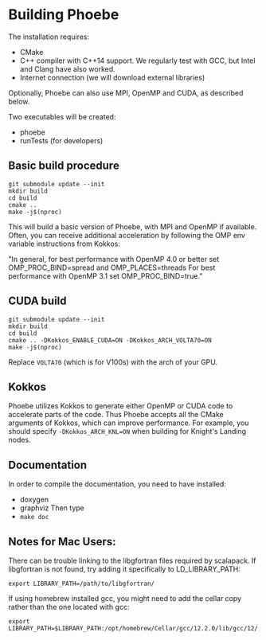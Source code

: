 # Building Phoebe
The installation requires:
* CMake
* C++ compiler with C++14 support. We regularly test with GCC, but Intel and Clang have also worked.
* Internet connection (we will download external libraries)

Optionally, Phoebe can also use MPI, OpenMP and CUDA, as described below.

Two executables will be created:
* phoebe
* runTests (for developers)

## Basic build procedure
```
git submodule update --init
mkdir build
cd build
cmake ..
make -j$(nproc)
```

This will build a basic version of Phoebe, with MPI and OpenMP if available.
Often, you can receive additional acceleration by following the OMP env variable
instructions from Kokkos:

  "In general, for best performance with OpenMP 4.0 or better set OMP_PROC_BIND=spread and OMP_PLACES=threads
  For best performance with OpenMP 3.1 set OMP_PROC_BIND=true."

## CUDA build
```
git submodule update --init
mkdir build
cd build
cmake .. -DKokkos_ENABLE_CUDA=ON -DKokkos_ARCH_VOLTA70=ON
make -j$(nproc)
```
Replace `VOLTA70` (which is for V100s) with the arch of your GPU.

## Kokkos
Phoebe utilizes Kokkos to generate either OpenMP or CUDA code to accelerate parts of the code.
Thus Phoebe accepts all the CMake arguments of Kokkos, which can improve performance.
For example, you should specify `-DKokkos_ARCH_KNL=ON` when building for Knight's Landing nodes.


## Documentation
In order to compile the documentation, you need to have installed:
* doxygen
* graphviz
Then type
* `make doc`


## Notes for Mac Users:
There can be trouble linking to the libgfortran files required by scalapack.
If libgfortran is not found, try adding it specifically to LD_LIBRARY_PATH:
```
export LIBRARY_PATH=/path/to/libgfortran/
```
If using homebrew installed gcc, you might need to add the cellar copy rather than the
one located with gcc:
```
export LIBRARY_PATH=$LIBRARY_PATH:/opt/homebrew/Cellar/gcc/12.2.0/lib/gcc/12/
```

